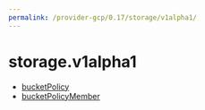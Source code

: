 ```yaml
---
permalink: /provider-gcp/0.17/storage/v1alpha1/
---
```


# storage.v1alpha1



* [bucketPolicy](bucketPolicy.md)
* [bucketPolicyMember](bucketPolicyMember.md)